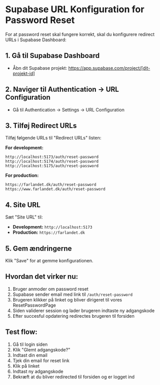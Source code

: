 # Supabase URL Konfiguration for Password Reset

For at password reset skal fungere korrekt, skal du konfigurere redirect URLs i Supabase Dashboard:

## 1. Gå til Supabase Dashboard
- Åbn dit Supabase projekt: https://app.supabase.com/project/[dit-projekt-id]

## 2. Naviger til Authentication → URL Configuration
- Gå til Authentication → Settings → URL Configuration

## 3. Tilføj Redirect URLs
Tilføj følgende URLs til "Redirect URLs" listen:

**For development:**
```
http://localhost:5173/auth/reset-password
http://localhost:5174/auth/reset-password  
http://localhost:5175/auth/reset-password
```

**For production:**
```
https://farlandet.dk/auth/reset-password
https://www.farlandet.dk/auth/reset-password
```

## 4. Site URL
Sæt "Site URL" til:
- **Development:** `http://localhost:5173`
- **Production:** `https://farlandet.dk`

## 5. Gem ændringerne
Klik "Save" for at gemme konfigurationen.

## Hvordan det virker nu:
1. Bruger anmoder om password reset
2. Supabase sender email med link til `/auth/reset-password`
3. Brugeren klikker på linket og bliver dirigeret til vores ResetPasswordPage
4. Siden validerer session og lader brugeren indtaste ny adgangskode
5. Efter succesful opdatering redirectes brugeren til forsiden

## Test flow:
1. Gå til login siden
2. Klik "Glemt adgangskode?"
3. Indtast din email
4. Tjek din email for reset link
5. Klik på linket
6. Indtast ny adgangskode
7. Bekræft at du bliver redirected til forsiden og er logget ind